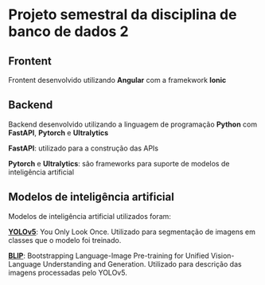 # Projeto semestral da disciplina de banco de dados 2

## Frontent

Frontent desenvolvido utilizando **Angular** com a framekwork **Ionic**

## Backend

Backend desenvolvido utilizando a linguagem de programação **Python** com 
**FastAPI**, **Pytorch** e **Ultralytics**

**FastAPI**: utilizado para a construção das APIs

**Pytorch** e **Ultralytics**: são frameworks para suporte de modelos de inteligência artificial

## Modelos de inteligência artificial 
Modelos de inteligência artificial utilizados foram:

[**YOLOv5**](https://pytorch.org/hub/ultralytics_yolov5/): You Only Look Once. Utilizado para segmentação de imagens em classes que o modelo foi treinado.

[**BLIP**](https://huggingface.co/Salesforce/blip-image-captioning-large): Bootstrapping Language-Image Pre-training for Unified Vision-Language Understanding and Generation. Utilizado para descrição das imagens processadas pelo YOLOv5.
